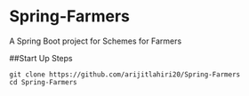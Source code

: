 # Spring-Farmers

A Spring Boot project for Schemes for Farmers

##Start Up Steps

```shell
git clone https://github.com/arijitlahiri20/Spring-Farmers
cd Spring-Farmers
```
